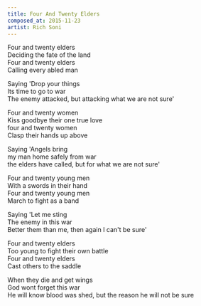 ```yaml
---
title: Four And Twenty Elders
composed_at: 2015-11-23
artist: Rich Soni
---
```


Four and twenty elders  
Deciding the fate of the land  
Four and twenty elders  
Calling every abled man  

Saying 'Drop your things  
Its time to go to war  
The enemy attacked, but attacking what we are not sure'  

Four and twenty women  
Kiss goodbye their one true love  
four and twenty women  
Clasp their hands up above  

Saying 'Angels bring  
my man home safely from war  
the elders have called, but for what we are not sure'  

Four and twenty young men  
With a swords in their hand  
Four and twenty young men  
March to fight as a band  

Saying 'Let me sting  
The enemy in this war  
Better them than me, then again I can't be sure'  

Four and twenty elders  
Too young to fight their own battle  
Four and twenty elders  
Cast others to the saddle  

When they die and get wings  
God wont forget this war  
He will know blood was shed, but the reason he will not be sure  
